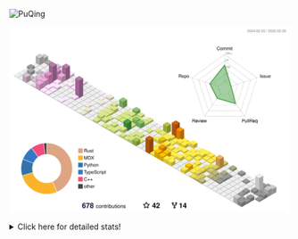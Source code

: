 ![PuQing](https://user-images.githubusercontent.com/27223114/171565019-9a56fae6-b08b-421f-99db-7e830da42371.png)

![](./profile-3d-contrib/profile-season-animate.svg)

<details>
<summary>Click here for detailed stats!</summary>

<!--START_SECTION:waka-->
![Lines of code](https://img.shields.io/badge/From%20Hello%20World%20I%27ve%20Written-1.8%20million%20lines%20of%20code-blue)

**🐱 My GitHub Data** 

> 📦 432.2 kB Used in GitHub's Storage 
 > 
> 🏆 87 Contributions in the Year 2025
 > 
> 🚫 Not Opted to Hire
 > 
> 📜 40 Public Repositories 
 > 
> 🔑 33 Private Repositories 
 > 
**I'm an Early 🐤** 

```text
🌞 Morning                817 commits         ██░░░░░░░░░░░░░░░░░░░░░░░   08.71 % 
🌆 Daytime                4210 commits        ███████████░░░░░░░░░░░░░░   44.91 % 
🌃 Evening                2150 commits        ██████░░░░░░░░░░░░░░░░░░░   22.93 % 
🌙 Night                  2198 commits        ██████░░░░░░░░░░░░░░░░░░░   23.45 % 
```


📊 **This Week I Spent My Time On** 

```text
💬 Programming Languages: 
CLI                      7 hrs 18 mins       ██████░░░░░░░░░░░░░░░░░░░   22.15 % 
Python                   5 hrs 56 mins       ████░░░░░░░░░░░░░░░░░░░░░   17.97 % 
C++                      3 hrs 48 mins       ███░░░░░░░░░░░░░░░░░░░░░░   11.54 % 
Reading Paper            3 hrs 9 mins        ██░░░░░░░░░░░░░░░░░░░░░░░   09.58 % 
Music                    2 hrs 56 mins       ██░░░░░░░░░░░░░░░░░░░░░░░   08.89 % 

🔥 Editors: 
VS Code                  13 hrs 50 mins      ██████████░░░░░░░░░░░░░░░   41.90 % 
Ghostty                  7 hrs 18 mins       ██████░░░░░░░░░░░░░░░░░░░   22.15 % 
Zotero                   3 hrs 9 mins        ██░░░░░░░░░░░░░░░░░░░░░░░   09.58 % 
NetEaseMusic             2 hrs 56 mins       ██░░░░░░░░░░░░░░░░░░░░░░░   08.89 % 
Telegram                 2 hrs               ██░░░░░░░░░░░░░░░░░░░░░░░   06.09 % 

💻 Operating System: 
Mac                      19 hrs 11 mins      ███████████████░░░░░░░░░░   58.12 % 
Linux                    9 hrs 19 mins       ███████░░░░░░░░░░░░░░░░░░   28.23 % 
WSL                      4 hrs 30 mins       ███░░░░░░░░░░░░░░░░░░░░░░   13.64 % 
```


<!--END_SECTION:waka-->
</details>
